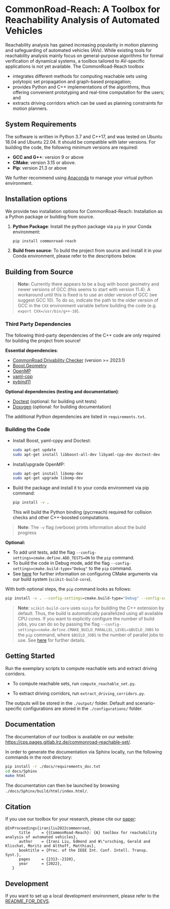 # CommonRoad-Reach: A Toolbox for Reachability Analysis of Automated Vehicles

Reachability analysis has gained increasing popularity in motion planning and safeguarding of automated vehicles (AVs). 
While existing tools for reachability analysis mainly focus on general-purpose algorithms for formal verification 
of dynamical systems, a toolbox tailored to AV-specific applications is not yet available. 
The CommonRoad-Reach toolbox

- integrates different methods for computing reachable sets using polytopic set propagation and graph-based propagation;
- provides Python and C++ implementations of the algorithms, thus offering convenient prototyping and real-time computation for the users; and
- extracts driving corridors which can be used as planning constraints for motion planners.


## System Requirements

The software is written in Python 3.7 and C++17, and was tested on Ubuntu 18.04 and Ubuntu 22.04.
It should be compatible with later versions.
For building the code, the following minimum versions are required:
  * **GCC and G++**: version 9 or above
  * **CMake**: version 3.15 or above.
  * **Pip**: version 21.3 or above

We further recommend using [Anaconda](https://www.anaconda.com/) to manage your virtual python environment.


## Installation options

We provide two installation options for CommonRoad-Reach: Installation as a Python package or building from source.

1. **Python Package**: Install the python package via `pip` in your Conda environment:
    ```bash
    pip install commonroad-reach
    ```

2. **Build from source**: To build the project from source and install it in your Conda environment, please refer to the
descriptions below.


## Building from Source

> **Note:** Currently there appears to be a bug with boost geometry and newer versions of GCC (this seems to start with version 11.4).
> A workaround until this is fixed is to use an older version of GCC (we suggest GCC 10).
> To do so, indicate the path to the older version of GCC in the `CXX` environment variable before building the code (e.g. `export CXX=/usr/bin/g++-10`).

### Third Party Dependencies
The following third-party dependencies of the C++ code are only required for building the project from source!

**Essential dependencies**:
* [CommonRoad Drivability Checker](https://commonroad.in.tum.de/tools/drivability-checker) (version >= 2023.1)
* [Boost.Geometry](https://www.boost.org/doc/libs/1_79_0/libs/geometry/doc/html/index.html)
* [OpenMP](https://www.openmp.org/)
* [yaml-cpp](https://github.com/jbeder/yaml-cpp)
* [pybind11](https://github.com/pybind/pybind11)

**Optional dependencies (testing and documentation)**:
* [Doctest](https://github.com/doctest/doctest) (optional: for building unit tests)
* [Doxygen](https://doxygen.nl/) (optional: for building documentation)

The additional Python dependencies are listed in `requirements.txt`.


### Building the Code

* Install Boost, yaml-cppy and Doctest:
  ```bash
  sudo apt-get update
  sudo apt-get install libboost-all-dev libyaml-cpp-dev doctest-dev
  ```

* Install/upgrade OpenMP:
  ```bash
  sudo apt-get install libomp-dev
  sudo apt-get upgrade libomp-dev
  ```

* Build the package and install it to your conda environment via pip command:
  ```bash
  pip install -v .
  ```
  This will build the Python binding (pycrreach) required for collision checks and other C++-boosted computations.

> **Note**: The `-v` flag (verbose) prints information about the build progress

**Optional:**

- To add unit tests, add the flag `--config-settings=cmake.define.ADD_TESTS=ON` to the `pip` command.
- To build the code in Debug mode, add the flag `--config-settings=cmake.build-type="Debug"` to the `pip` command.
- See [here](https://scikit-build-core.readthedocs.io/en/latest/configuration.html#configuring-cmake-arguments-and-defines) for further information on configuring CMake arguments via our build system (`scikit-build-core`).

With both optional steps, the `pip` command looks as follows:

```bash
pip install -v . --config-settings=cmake.build-type="Debug" --config-settings=cmake.define.ADD_TESTS=ON
```

> **Note**: `scikit-build-core` uses `ninja` for building the C++ extension by default.
> Thus, the build is automatically parallelized using all available CPU cores.
> If you want to explicitly configure the number of build jobs, you can do so by passing the flag `--config-settings=cmake.define.CMAKE_BUILD_PARALLEL_LEVEL=$BUILD_JOBS` to the `pip` command, where `$BUILD_JOBS` is the number of parallel jobs to use.
> See [here](https://scikit-build-core.readthedocs.io/en/latest/faqs.html#multithreaded-builds) for further details.


## Getting Started

Run the exemplary scripts to compute reachable sets and extract driving corridors.

* To compute reachable sets, run `compute_reachable_set.py`.

* To extract driving corridors, run `extract_driving_corridors.py`.

The outputs will be stored in the `./output/` folder. Default and scenario-specific configurations are stored in the `./configurations/` folder.


## Documentation

The documentation of our toolbox is available on our website: https://cps.pages.gitlab.lrz.de/commonroad-reachable-set/.

In order to generate the documentation via Sphinx locally, run the following commands in the root directory:

```bash
pip install -r ./docs/requirements_doc.txt
cd docs/Sphinx
make html
```

The documentation can then be launched by browsing ``./docs/Sphinx/build/html/index.html/``.


## Citation
If you use our toolbox for your research, please cite our [paper](https://mediatum.ub.tum.de/doc/1684928/1684928.pdf):

```text
@InProceedings{iraniliu2022commonroad,
      title     = {{CommonRoad-Reach}: {A} toolbox for reachability analysis of automated vehicles},
      author    = {Irani Liu, Edmond and W\"ursching, Gerald and Klischat, Moritz and Althoff, Matthias},
      booktitle = {Proc. of the IEEE Int. Conf. Intell. Transp. Syst.},
      pages     = {2313--2320},
      year      = {2022},
   }
```

## Development

If you want to set up a local development environment, please refer to the [README_FOR_DEVS](./README_FOR_DEVS.md).
